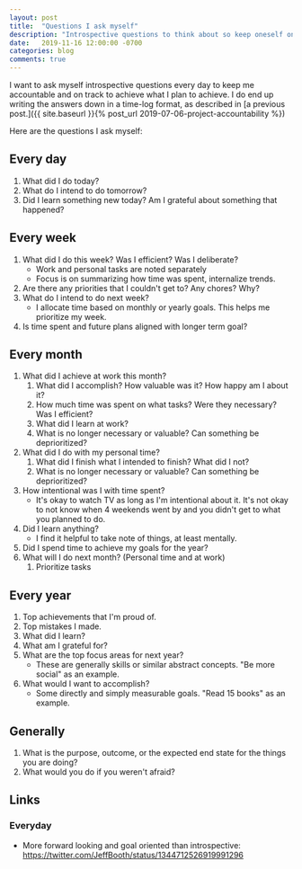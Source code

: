 ```yaml
---
layout: post
title:  "Questions I ask myself"
description: "Introspective questions to think about so keep oneself on track to achieve goals, be thankful and reflect on how time was spent."
date:   2019-11-16 12:00:00 -0700
categories: blog
comments: true
---
```


I want to ask myself introspective questions every day to keep me accountable and on track to achieve what I plan to achieve. I do end up writing the answers down in a time-log format, as described in [a previous post.]({{ site.baseurl }}{% post_url 2019-07-06-project-accountability %})

Here are the questions I ask myself: 

## Every day
1. What did I do today? 
1. What do I intend to do tomorrow? 
1. Did I learn something new today? Am I grateful about something that happened? 

## Every week
1. What did I do this week? Was I efficient? Was I deliberate?
   * Work and personal tasks are noted separately
   * Focus is on summarizing how time was spent, internalize trends.
1. Are there any priorities that I couldn't get to? Any chores? Why?  
1. What do I intend to do next week?
   * I allocate time based on monthly or yearly goals. This helps me prioritize my week. 
1. Is time spent and future plans aligned with longer term goal? 

## Every month
1. What did I achieve at work this month?
   1. What did I accomplish? How valuable was it? How happy am I about it?
   1. How much time was spent on what tasks? Were they necessary? Was I efficient? 
   1. What did I learn at work?
   1. What is no longer necessary or valuable? Can something be deprioritized?
1. What did I do with my personal time?
   1. What did I finish what I intended to finish? What did I not?
   1. What is no longer necessary or valuable? Can something be deprioritized? 
1. How intentional was I with time spent? 
   * It's okay to watch TV as long as I'm intentional about it. It's not okay to not know when 4 weekends went by and you didn't get to what you planned to do. 
1. Did I learn anything? 
   * I find it helpful to take note of things, at least mentally. 
1. Did I spend time to achieve my goals for the year?
1. What will I do next month? (Personal time and at work)
   1. Prioritize tasks
   
## Every year
1. Top achievements that I'm proud of.
1. Top mistakes I made.
1. What did I learn? 
1. What am I grateful for? 
1. What are the top focus areas for next year?
   * These are generally skills or similar abstract concepts. "Be more social" as an example.
1. What would I want to accomplish? 
   * Some directly and simply measurable goals. "Read 15 books" as an example.

## Generally
1. What is the purpose, outcome, or the expected end state for the things you are doing?
1. What would you do if you weren't afraid?

## Links
### Everyday
* More forward looking and goal oriented than introspective: https://twitter.com/JeffBooth/status/1344712526919991296
